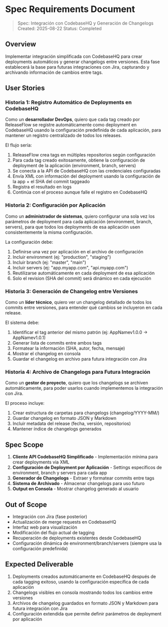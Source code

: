 # Spec Requirements Document

> Spec: Integración con CodebaseHQ y Generación de Changelogs
> Created: 2025-08-22
> Status: Completed

## Overview

Implementar integración simplificada con CodebaseHQ para crear deployments automáticos y generar changelogs entre versiones. Esta fase establecerá la base para futuras integraciones con Jira, capturando y archivando información de cambios entre tags.

## User Stories

### Historia 1: Registro Automático de Deployments en CodebaseHQ

Como un **desarrollador DevOps**, quiero que cada tag creado por ReleaseFlow se registre automáticamente como deployment en CodebaseHQ usando la configuración predefinida de cada aplicación, para mantener un registro centralizado de todos los releases.

El flujo sería:
1. ReleaseFlow crea tags en múltiples repositorios según configuración
2. Para cada tag creado exitosamente, obtiene la configuración de deployment de la aplicación (environment, branch, servers)
3. Se conecta a la API de CodebaseHQ con las credenciales configuradas
4. Envía XML con información del deployment usando la configuración de la app + el SHA del commit taggeado
5. Registra el resultado en logs
6. Continúa con el proceso aunque falle el registro en CodebaseHQ

### Historia 2: Configuración por Aplicación

Como un **administrador de sistemas**, quiero configurar una sola vez los parámetros de deployment para cada aplicación (environment, branch, servers), para que todos los deployments de esa aplicación usen consistentemente la misma configuración.

La configuración debe:
1. Definirse una vez por aplicación en el archivo de configuración
2. Incluir environment (ej: "production", "staging")
3. Incluir branch (ej: "master", "main")
4. Incluir servers (ej: "app.myapp.com", "api.myapp.com")
5. Reutilizarse automáticamente en cada deployment de esa aplicación
6. Solo el revision (SHA del commit) será dinámico en cada ejecución

### Historia 3: Generación de Changelog entre Versiones

Como un **líder técnico**, quiero ver un changelog detallado de todos los commits entre versiones, para entender qué cambios se incluyeron en cada release.

El sistema debe:
1. Identificar el tag anterior del mismo patrón (ej: AppNamev1.0.0 → AppNamev1.0.1)
2. Generar lista de commits entre ambos tags
3. Formatear la información (SHA, autor, fecha, mensaje)
4. Mostrar el changelog en consola
5. Guardar el changelog en archivo para futura integración con Jira

### Historia 4: Archivo de Changelogs para Futura Integración

Como un **gestor de proyecto**, quiero que los changelogs se archiven automáticamente, para poder usarlos cuando implementemos la integración con Jira.

El proceso incluye:
1. Crear estructura de carpetas para changelogs (changelog/YYYY-MM/)
2. Guardar changelog en formato JSON y Markdown
3. Incluir metadata del release (fecha, versión, repositorios)
4. Mantener índice de changelogs generados

## Spec Scope

1. **Cliente API CodebaseHQ Simplificado** - Implementación mínima para crear deployments via XML
2. **Configuración de Deployment por Aplicación** - Settings específicos de environment, branch y servers para cada app
3. **Generador de Changelogs** - Extraer y formatear commits entre tags
4. **Sistema de Archivado** - Almacenar changelogs para uso futuro
5. **Output en Consola** - Mostrar changelog generado al usuario

## Out of Scope

- Integración con Jira (fase posterior)
- Actualización de merge requests en CodebaseHQ
- Interfaz web para visualización
- Modificación del flujo actual de tagging
- Recuperación de deployments existentes desde CodebaseHQ
- Configuración dinámica de environment/branch/servers (siempre usa la configuración predefinida)

## Expected Deliverable

1. Deployments creados automáticamente en CodebaseHQ después de cada tagging exitoso, usando la configuración específica de cada aplicación
2. Changelogs visibles en consola mostrando todos los cambios entre versiones
3. Archivos de changelog guardados en formato JSON y Markdown para futura integración con Jira
4. Configuración extendida que permite definir parámetros de deployment por aplicación
